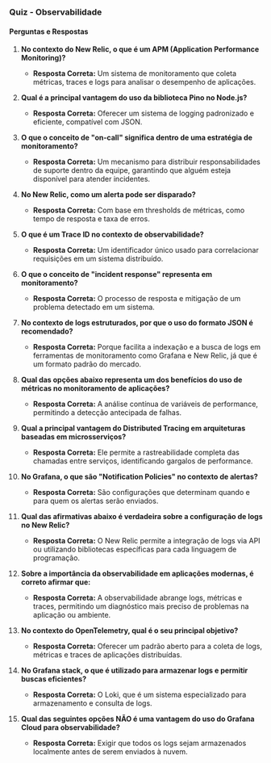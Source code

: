 ### Quiz - Observabilidade

#### Perguntas e Respostas

1. **No contexto do New Relic, o que é um APM (Application Performance Monitoring)?**

   - **Resposta Correta:** Um sistema de monitoramento que coleta métricas, traces e logs para analisar o desempenho de aplicações.

2. **Qual é a principal vantagem do uso da biblioteca Pino no Node.js?**

   - **Resposta Correta:** Oferecer um sistema de logging padronizado e eficiente, compatível com JSON.

3. **O que o conceito de "on-call" significa dentro de uma estratégia de monitoramento?**

   - **Resposta Correta:** Um mecanismo para distribuir responsabilidades de suporte dentro da equipe, garantindo que alguém esteja disponível para atender incidentes.

4. **No New Relic, como um alerta pode ser disparado?**

   - **Resposta Correta:** Com base em thresholds de métricas, como tempo de resposta e taxa de erros.

5. **O que é um Trace ID no contexto de observabilidade?**

   - **Resposta Correta:** Um identificador único usado para correlacionar requisições em um sistema distribuído.

6. **O que o conceito de "incident response" representa em monitoramento?**

   - **Resposta Correta:** O processo de resposta e mitigação de um problema detectado em um sistema.

7. **No contexto de logs estruturados, por que o uso do formato JSON é recomendado?**

   - **Resposta Correta:** Porque facilita a indexação e a busca de logs em ferramentas de monitoramento como Grafana e New Relic, já que é um formato padrão do mercado.

8. **Qual das opções abaixo representa um dos benefícios do uso de métricas no monitoramento de aplicações?**

   - **Resposta Correta:** A análise contínua de variáveis de performance, permitindo a detecção antecipada de falhas.

9. **Qual a principal vantagem do Distributed Tracing em arquiteturas baseadas em microsserviços?**

   - **Resposta Correta:** Ele permite a rastreabilidade completa das chamadas entre serviços, identificando gargalos de performance.

10. **No Grafana, o que são "Notification Policies" no contexto de alertas?**

    - **Resposta Correta:** São configurações que determinam quando e para quem os alertas serão enviados.

11. **Qual das afirmativas abaixo é verdadeira sobre a configuração de logs no New Relic?**

    - **Resposta Correta:** O New Relic permite a integração de logs via API ou utilizando bibliotecas específicas para cada linguagem de programação.

12. **Sobre a importância da observabilidade em aplicações modernas, é correto afirmar que:**

    - **Resposta Correta:** A observabilidade abrange logs, métricas e traces, permitindo um diagnóstico mais preciso de problemas na aplicação ou ambiente.

13. **No contexto do OpenTelemetry, qual é o seu principal objetivo?**

    - **Resposta Correta:** Oferecer um padrão aberto para a coleta de logs, métricas e traces de aplicações distribuídas.

14. **No Grafana stack, o que é utilizado para armazenar logs e permitir buscas eficientes?**

    - **Resposta Correta:** O Loki, que é um sistema especializado para armazenamento e consulta de logs.

15. **Qual das seguintes opções NÃO é uma vantagem do uso do Grafana Cloud para observabilidade?**
    - **Resposta Correta:** Exigir que todos os logs sejam armazenados localmente antes de serem enviados à nuvem.
